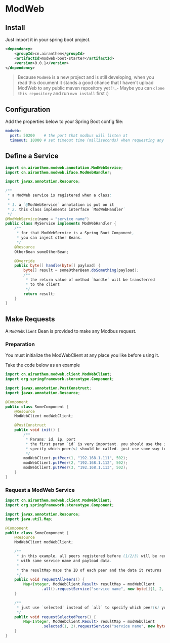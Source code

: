 # ModWeb

## Install

Just import it in your spring boot project.

```xml
<dependency>
    <groupId>cn.airanthem</groupId>
    <artifactId>modweb-boot-starter</artifactId>
    <version>0.0.1</version>
</dependency>
```

> Because `ModWeb` is a new project and is still developing, when you read this document it stands a good chance
> that I haven't upload ModWeb to any public maven repository yet !-_-
> Maybe you can `clone this repository` and run `mvn install` first :)

## Configuration

Add the properties below to your Spring Boot config file:

```yaml
modweb:
  port: 50200    # the port that modbus will listen at
  timeout: 10000 # set timeout time (milliseconds) when requesting any modbus slave
```

## Define a Service

```java
import cn.airanthem.modweb.annotation.ModWebService;
import cn.airanthem.modweb.iface.ModWebHandler;

import javax.annotation.Resource;

/**
 * a ModWeb service is registered when a class:
 *
 * 1. a `@ModWebService` annotation is put on it
 * 2. this class implements interface `ModWebHandler`
 */
@ModWebService(name = "service name")
public class MyService implements ModWebHandler {
    /**
     * for that ModWebService is a Spring Boot Component,
     * you can inject other Beans.
     */
    @Resource
    OtherBean someOtherBean;

    @Override
    public byte[] handle(byte[] payload) {
        byte[] result = someOtherBean.doSomething(payload);
        /**
         * the return value of method `handle` will be transferred
         * to the client
         */
        return result;
    }
}
```

## Make Requests

A `ModWebClient` Bean is provided to make any Modbus request.

### Preparation

You must initialize the ModWebClient at any place you like before using it.

Take the code below as an example

```java
import cn.airanthem.modweb.client.ModWebClient;
import org.springframework.stereotype.Component;

import javax.annotation.PostConstruct;
import javax.annotation.Resource;

@Component
public class SomeComponent {
    @Resource
    ModWebClient modWebClient;

    @PostConstruct
    public void init() {
        /**
         * Params: id, ip, port
         * the first param `id` is very important. you should use the id to
         * specify which peer(s) should be called. just use some way to save them.
         */
        modWebClient.putPeer(1, "192.168.1.111", 502);
        modWebClient.putPeer(2, "192.168.1.112", 502);
        modWebClient.putPeer(3, "192.168.1.113", 502);
    }
}
```

### Request a ModWeb Service

```java
import cn.airanthem.modweb.client.ModWebClient;
import org.springframework.stereotype.Component;

import javax.annotation.Resource;
import java.util.Map;

@Component
public class SomeComponent {
    @Resource
    ModWebClient modWebClient;

    /**
     * in this example, all peers registered before (1/2/3) will be requested
     * with same service name and payload data.
     *
     * the resultMap maps the ID of each peer and the data it returns 
     */
    public void requestAllPeers() {
        Map<Integer, ModWebClient.Result> resultMap = modWebClient
                .all().requestService("service name", new byte[]{1, 2, 3, 4, 5});
    }

    /**
     * just use `selected` instead of `all` to specify which peer(s) you want to request
     */
    public void requestSelectedPeers() {
        Map<Integer, ModWebClient.Result> resultMap = modWebClient
                .selected(1, 2).requestService("service name", new byte[]{1, 2, 3, 4, 5});
    }
}
```